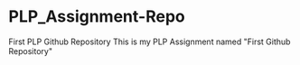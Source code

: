 # PLP_Assignment-Repo
First PLP Github Repository
This is my PLP Assignment named "First Github Repository"
